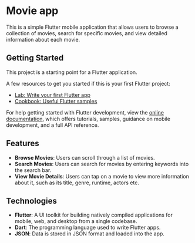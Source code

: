 # Movie app
This is a simple Flutter mobile application that allows users to browse a collection of movies, search for specific movies, and view detailed information about each movie.

## Getting Started

This project is a starting point for a Flutter application.

A few resources to get you started if this is your first Flutter project:

- [Lab: Write your first Flutter app](https://docs.flutter.dev/get-started/codelab)
- [Cookbook: Useful Flutter samples](https://docs.flutter.dev/cookbook)

For help getting started with Flutter development, view the
[online documentation](https://docs.flutter.dev/), which offers tutorials,
samples, guidance on mobile development, and a full API reference.

## Features
- **Browse Movies**: Users can scroll through a list of movies.
- **Search Movies**: Users can search for movies by entering keywords into the search bar.
- **View Movie Details**: Users can tap on a movie to view more information about it, such as its title, genre, runtime, actors etc.

## Technologies
- **Flutter**: A UI toolkit for building natively compiled applications for mobile, web, and desktop from a single codebase.
- **Dart**: The programming language used to write Flutter apps.
- **JSON**: Data is stored in JSON format and loaded into the app.